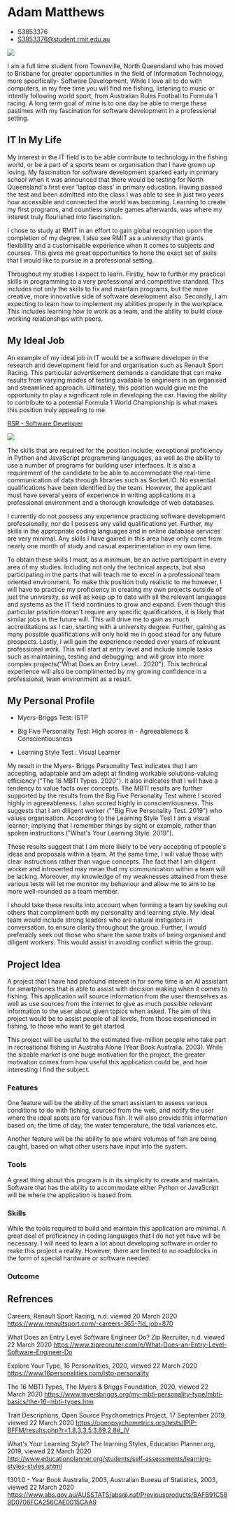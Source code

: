 # Adam Matthews
                                                                              
- S3853376
- S3853376@student.rmit.edu.au


![](IMG_2162.jpeg)


I am a full time student from Townsville, North Queensland who has moved to Brisbane for greater opportunities in the field of Information Technology, more specifically- Software Development.  While I love all to do with computers, in my free time you will find me fishing, listening to music or intently following world sport, from Australian Rules Football to Formula 1 racing.  A long term goal of mine is to one day be able to merge these pastimes with my fascination for software development in a professional setting.


## IT In My Life

My interest in the IT field is to be able contribute to technology in the fishing world, or be a part of a sports team or organisation that I have grown up loving.  My fascination for software development sparked early in primary school when it was announced that there would be testing for North Queensland's first ever 'laptop class' in primary education.  Having passed the test and been admitted into the class I was able to see in just two years how accessible and connected the world was becoming.  Learning to create my first programs, and countless simple games afterwards, was where my interest truly flourished into fascination.  

I chose to study at RMIT in an effort to gain global recognition upon the completion of my degree.  I also see RMIT as a university that grants flexibility and a customisable experience when it comes to subjects and courses.  This gives me great opportunities to hone the exact set of skills that I would like to pursue in a professional setting. 

Throughout my studies I expect to learn. Firstly, how to further my practical skills in programming to a very professional and competitive standard.  This includes not only the skills to fix and maintain programs, but the more creative, more innovative side of software development also.  Secondly, I am expecting to learn how to implement my abilities properly in the workplace.  This includes learning how to work as a team, and the ability to build close working relationships with peers.  


## My Ideal Job

An example of my ideal job in IT would be a software developer in the research and development field for and organisation such as Renault Sport Racing.  This particular advertisement demands a candidate that can make results from varying modes of testing available to engineers in an organised and streamlined approach.  Ultimately, this position would give me the opportunity to play a significant role in developing the car.  Having the ability to contribute to a potential Formula 1 World Championship is what makes this position truly appealing to me.  

[RSR - Software Developer](https://www.renaultsport.com/-careers-365-?id_job=870)

![](screenshot.jpg)  

The skills that are required for the position include; exceptional proficiency in Python and JavaScript programming languages, as well as the ability to use a number of programs for building user interfaces.  It is also a requirement of the candidate to be able to accommodate the real-time communication of data through libraries such as Socket.IO.  No essential qualifications have been identified by the team.  However, the applicant must have several years of experience in writing applications in a professional environment and a thorough knowledge of web databases.  

I currently do not possess any experience practicing software development professionally, nor do I possess any valid qualifications yet.  Further, my skills in the appropriate coding languages and in online database services are very minimal.  Any skills I have gained in this area have only come from nearly one month of study and casual experimentation in my own time.

To obtain these skills I must, as a minimum, be an active participant in every area of my studies.  Including not only the technical aspects, but also participating in the parts that will teach me to excel in a professional team oriented environment.  To make this position truly realistic to me however, I will have to practice my proficiency in creating my own projects outside of just the university, as well as keep up to date with all the relevant languages and systems as the IT field continues to grow and expand.  Even though this particular position doesn't require any specific qualifications, it is likely that similar jobs in the future will.  This will drive me to gain as much accreditations as I can, starting with a university degree.  Further, gaining as many possible qualifications will only hold me in good stead for any future prospects.  Lastly, I will gain the experience needed over years of relevant professional work.  This will start at entry level and include simple tasks such as maintaining, testing and debugging; and will grow into more complex projects("What Does an Entry Level… 2020").  This technical experience will also be complimented by my growing confidence in a professional, team environment as a result. 


## My Personal Profile 

- Myers-Briggs Test: ISTP

- Big Five Personality Test: High scores in - Agreeableness & Conscientiousness

- Learning Style Test : Visual Learner 

My result in the Myers- Briggs Personality Test indicates that I am accepting, adaptable and am adept at finding workable solutions-valuing efficiency ("The 16 MBTI Types. 2020").  It also indicates that I will have a tendency to value facts over concepts.  The MBTI results are further supported by the results from the Big Five Personality Test where I scored highly in agreeableness.  I also scored highly in conscientiousness.  This suggests that I am diligent worker (""Big Five Personality Test. 2019") who values organisation.  According to the Learning Style Test I am a visual learner; implying that I remember things by sight or example, rather than spoken instructions ("What's Your Learning Style. 2019").      

These results suggest that I am more likely to be very accepting of people's ideas and proposals within a team.  At the same time, I will value those with clear instructions rather than vague concepts.  The fact that I am diligent worker and introverted may mean that my communication within a team will be lacking.  Moreover, my knowledge of my weaknesses attained from these various tests will let me monitor my behaviour and allow me to aim to be more well-rounded as a team member. 

I should take these results into account when forming a team by seeking out others that compliment both my personality and learning style.  My ideal team would include strong leaders who are natural instigators in conversation, to ensure clarity throughout the group.  Further, I would preferably seek out those who share the same traits of being organised and diligent workers.  This would assist in avoiding conflict within the group. 


## Project Idea

A project that I have had profound interest in for some time is an AI assistant for smartphones that is able to assist with decision making when it comes to fishing.  This application will source information from the user themselves as well as use sources from the internet to give as much possible relevant information to the user about given topics when asked. The aim of this project would be to assist people of all levels, from those experienced in fishing, to those who want to get started. 

This project will be useful to the estimated five-million people who take part in recreational fishing in Australia Alone (Year Book Australia. 2003). While the sizable market is one huge motivation for the project, the greater motivation comes from how useful this application could be, and how interesting I find the subject.  

### Features

One feature will be the ability of the smart assistant to assess various conditions to do with fishing, sourced from the web, and notify the user where the ideal spots are for various fish.  It will also provide this information based on; the time of day, the water temperature, the tidal variances etc.  

Another feature will be the ability to see where volumes of fish are being caught, based on what other users have input into the system.     

### Tools

A great thing about this program is in its simplicity to create and maintain.  Software that has the ability to accommodate either Python or JavaScript will be where the application is based from.  


### Skills

While the tools required to build and maintain this application are minimal.  A great deal of proficiency in coding languages that I do not yet have will be necessary.  I will need to learn a lot about developing software in order to make this project a reality.  However, there are limited to no roadblocks in the form of special hardware or software needed. 


### Outcome











## Refrences 

Careers, Renault Sport Racing,  n.d.  viewed 20 March 2020
<https://www.renaultsport.com/-careers-365-?id_job=870>

What Does an Entry Level Software Engineer Do? Zip Recruiter, n.d. viewed 22 March 2020
<https://www.ziprecruiter.com/e/What-Does-an-Entry-Level-Software-Engineer-Do>

Explore Your Type, 16 Personalities, 2020, viewed 22 March 2020
<https://www.16personalities.com/istp-personality>

The 16 MBTI Types, The Myers & Briggs Foundation, 2020, viewed 22 March 2020
<https://www.myersbriggs.org/my-mbti-personality-type/mbti-basics/the-16-mbti-types.htm>

Trait Descriptions, Open Source Psychometrics Project, 17 September 2019, viewed 22 March 2020
<https://openpsychometrics.org/tests/IPIP-BFFM/results.php?r=1.8,3,3.5,3.89,2.8#_IV>

What's Your Learning Style? The learning Styles, Education Planner.org, 2019, viewed 22 March 2020
<http://www.educationplanner.org/students/self-assessments/learning-styles-styles.shtml>

1301.0 - Year Book Australia, 2003, Australian Bureau of Statistics, 2003, viewed 22 March 2020
<https://www.abs.gov.au/AUSSTATS/abs@.nsf/Previousproducts/BAFB91C589D0706FCA256CAE0015CAA9>





